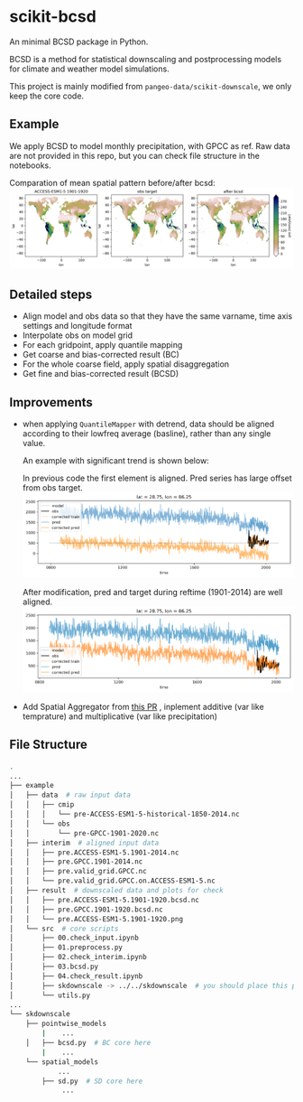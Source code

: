 # scikit-bcsd

An minimal BCSD package in Python.

BCSD is a method for statistical downscaling and postprocessing models for climate and weather model simulations.

This project is mainly modified from `pangeo-data/scikit-downscale`, we only keep the core code.

## Example

We apply BCSD to model monthly precipitation, with GPCC as ref. Raw data are not provided in this repo, but you can check file structure in the notebooks.

Comparation of mean spatial pattern before/after bcsd:
![example_result](./example/result/pre.ACCESS-ESM1-5.1901-1920.png)

## Detailed steps

- Align model and obs data so that they have the same varname, time axis settings and longitude format
- Interpolate obs on model grid
- For each gridpoint, apply quantile mapping
- Get coarse and bias-corrected result (BC)
- For the whole coarse field, apply spatial disaggregation
- Get fine and bias-corrected result (BCSD)

## Improvements

- when applying `QuantileMapper` with detrend, data should be aligned according to their lowfreq average (basline), rather than any single value.

  An example with significant trend is shown below:

  In previous code the first element is aligned. Pred series has large offset from obs target.
  ![previous](./assets/previous.png)

  After modification, pred and target during reftime (1901-2014) are well aligned.
  ![correct](./assets/correct.png)
- Add Spatial Aggregator from [this PR](https://github.com/pangeo-data/scikit-downscale/pull/57) , inplement additive (var like temprature) and multiplicative (var like precipitation)

## File Structure

```bash
.
...
├── example
│   ├── data  # raw input data
│   │   ├── cmip
│   │   │   └── pre-ACCESS-ESM1-5-historical-1850-2014.nc
│   │   └── obs
│   │       └── pre-GPCC-1901-2020.nc
│   ├── interim  # aligned input data
│   │   ├── pre.ACCESS-ESM1-5.1901-2014.nc
│   │   ├── pre.GPCC.1901-2014.nc
│   │   ├── pre.valid_grid.GPCC.nc
│   │   └── pre.valid_grid.GPCC.on.ACCESS-ESM1-5.nc
│   ├── result  # downscaled data and plots for check
│   │   ├── pre.ACCESS-ESM1-5.1901-1920.bcsd.nc
│   │   ├── pre.GPCC.1901-1920.bcsd.nc
│   │   └── pre.ACCESS-ESM1-5.1901-1920.png
│   └── src  # core scripts
│       ├── 00.check_input.ipynb
│       ├── 01.preprocess.py
│       ├── 02.check_interim.ipynb
│       ├── 03.bcsd.py
│       ├── 04.check_result.ipynb
│       ├── skdownscale -> ../../skdownscale  # you should place this package under your project folder
│       └── utils.py
...
└── skdownscale  
    ├── pointwise_models
		|	 ...
    │   ├── bcsd.py  # BC core here
		|	 ...
    └── spatial_models
			...
        ├── sd.py  # SD core here
			 ...
```
